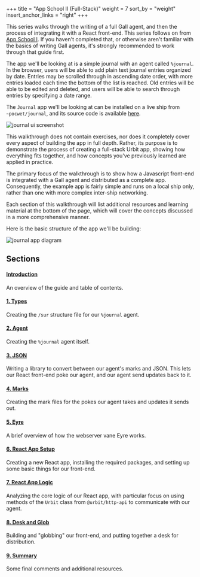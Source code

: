 +++
title = "App School II (Full-Stack)"
weight = 7
sort_by = "weight"
insert_anchor_links = "right"
+++

This series walks through the writing of a full Gall agent, and then the
process of integrating it with a React front-end. This series follows on from
[App School I](/courses/app-school). If you haven't completed that, or
otherwise aren't familiar with the basics of writing Gall agents, it's strongly
recommended to work through that guide first.

The app we'll be looking at is a simple journal with an agent called
`%journal`. In the browser, users will be able to add plain text journal
entries organized by date. Entries may be scrolled through in ascending date
order, with more entries loaded each time the bottom of the list is reached.
Old entries will be able to be edited and deleted, and users will be able to
search through entries by specifying a date range.

The `Journal` app we'll be looking at can be installed on a live ship from
`~pocwet/journal`, and its source code is available
[here](https://github.com/urbit/docs-examples/tree/main/journal-app).

![journal ui screenshot](https://media.urbit.org/guides/core/app-school-full-stack-guide/entries.png)

This walkthrough does not contain exercises, nor does it completely cover every
aspect of building the app in full depth. Rather, its purpose is to demonstrate
the process of creating a full-stack Urbit app, showing how everything fits
together, and how concepts you've previously learned are applied in practice.

The primary focus of the walkthrough is to show how a Javascript front-end is
integrated with a Gall agent and distributed as a complete app. Consequently,
the example app is fairly simple and runs on a local ship only, rather than one
with more complex inter-ship networking.

Each section of this walkthrough will list additional resources and learning
material at the bottom of the page, which will cover the concepts discussed in a
more comprehensive manner.

Here is the basic structure of the app we'll be building:

![journal app
diagram](https://media.urbit.org/guides/core/app-school-full-stack-guide/journal-app-diagram.svg)

## Sections

#### [Introduction](/courses/app-school-full-stack)

An overview of the guide and table of contents.

#### [1. Types](/courses/app-school-full-stack/1-types)

Creating the `/sur` structure file for our `%journal` agent.

#### [2. Agent](/courses/app-school-full-stack/2-agent)

Creating the `%journal` agent itself.

#### [3. JSON](/courses/app-school-full-stack/3-json)

Writing a library to convert between our agent's marks and JSON. This lets our
React front-end poke our agent, and our agent send updates back to it.

#### [4. Marks](/courses/app-school-full-stack/4-marks)

Creating the mark files for the pokes our agent takes and updates it sends out.

#### [5. Eyre](/courses/app-school-full-stack/5-eyre)

A brief overview of how the webserver vane Eyre works.

#### [6. React App Setup](/courses/app-school-full-stack/6-react-setup)

Creating a new React app, installing the required packages, and setting up some
basic things for our front-end.

#### [7. React App Logic](/courses/app-school-full-stack/7-app-logic)

Analyzing the core logic of our React app, with particular focus on using
methods of the `Urbit` class from `@urbit/http-api` to communicate with our
agent.

#### [8. Desk and Glob](/courses/app-school-full-stack/8-desk)

Building and "globbing" our front-end, and putting together a desk for
distribution.

#### [9. Summary](/courses/app-school-full-stack/9-final)

Some final comments and additional resources.
